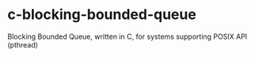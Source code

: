 # c-blocking-bounded-queue
Blocking Bounded Queue, written in C, for systems supporting POSIX API (pthread)
